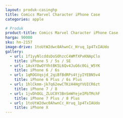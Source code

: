 ```yaml
---
layout: produk-casinghp
title: Comics Marvel Character iPhone Case
categories: apple

# Produk
product-title: Comics Marvel Character iPhone Case
harga: 90000
sku: hn-2157
image-drive: 1toUtW2dwc0AhwnCc_Hruq_1p4TxIAUdo
gallery:
  - url: 1f1yyNlcddsDoSOhzcC4WMfXPxKNApClo
    title: iPhone 5 / 5s / SE
  - url: 1AskYOwOYVhtBK5L6Qv4JuG6c0Gi_W5YK
    title: iPhone 6 / 6s
  - url: 1qROGVqsjd_2qiBfBdRPs4tjyIYEBN5v4
    title: iPhone 6 Plus / 6s Plus
  - url: 1hlCkmm-jk7q62ewCTKiH4HgYVUICR6zt
    title: iPhone 7 / 8
  - url: 1jvDhOGL_ZLUC0Y3BnSmWYejeIPbTMchF
    title: iPhone 7 Plus / 8 Plus
  - url: 1toUtW2dwc0AhwnCc_Hruq_1p4TxIAUdo
    title: iPhone X
---
```

